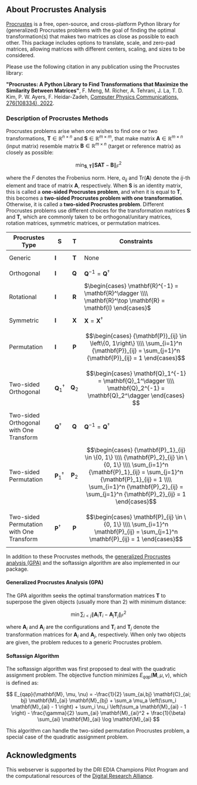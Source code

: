 ## About Procrustes Analysis

[Procrustes](https://github.com/theochem/procrustes) is a free, open-source, and cross-platform Python library for (generalized) Procrustes problems with the goal of finding the optimal transformation(s) that makes two matrices as close as possible to each other. This package includes options to translate, scale, and zero-pad matrices, allowing matrices with different centers, scaling, and sizes to be considered.

Please use the following citation in any publication using the Procrustes library:

**"Procrustes: A Python Library to Find Transformations that Maximize the Similarity Between Matrices"**, F. Meng, M. Richer, A. Tehrani, J. La, T. D. Kim, P. W. Ayers, F. Heidar-Zadeh, [Computer Physics Communications, 276(108334), 2022](https://doi.org/10.1016/j.cpc.2022.108334).

### Description of Procrustes Methods

Procrustes problems arise when one wishes to find one or two transformations, $\mathbf{T} \in \mathbb{R}^{n \times n}$ and $\mathbf{S} \in \mathbb{R}^{m \times m}$, that make matrix $\mathbf{A} \in \mathbb{R}^{m \times n}$ (input matrix) resemble matrix $\mathbf{B} \in \mathbb{R}^{m \times n}$ (target or reference matrix) as closely as possible:

$$
\min_{\mathbf{S}, \mathbf{T}} \| \mathbf{S}\mathbf{A}\mathbf{T} - \mathbf{B} \|_F^2
$$

where the $F$ denotes the Frobenius norm. Here, $a_{ij}$ and $\text{Tr}(\mathbf{A})$ denote the $ij$-th element and trace of matrix $\mathbf{A}$, respectively. When $\mathbf{S}$ is an identity matrix, this is called a **one-sided Procrustes problem**, and when it is equal to $\mathbf{T}$, this becomes a **two-sided Procrustes problem with one transformation**. Otherwise, it is called a **two-sided Procrustes problem**. Different Procrustes problems use different choices for the transformation matrices $\mathbf{S}$ and $\mathbf{T}$, which are commonly taken to be orthogonal/unitary matrices, rotation matrices, symmetric matrices, or permutation matrices.


| **Procrustes Type**                      | $\mathbf{S}$                 | $\mathbf{T}$               | **Constraints**                                                                                                                                             |
|------------------------------------------|--------------------------------|-----------------------------|-------------------------------------------------------------------------------------------------------------------------------------------------------------|
| Generic                                  | $\mathbf{I}$                 | $$\mathbf{T}$$               | None                                                                                                                                                        |
| Orthogonal                               | $\mathbf{I}$                 | $$\mathbf{Q}$$               | $\mathbf{Q}^{-1} = \mathbf{Q}^\dagger$                                                                                                                      |
| Rotational                               | $\mathbf{I}$                 | $$\mathbf{R}$$               | $\begin{cases} \mathbf{R}^{-1} = \mathbf{R}^\dagger \\\\ \mathbf{R}^\top \mathbf{R} = \mathbf{I} \end{cases}$                                               |
| Symmetric                                | $\mathbf{I}$                 | $$\mathbf{X}$$               | $\mathbf{X} = \mathbf{X}^\dagger$                                                                                                                           |
| Permutation                              | $\mathbf{I}$                 | $$\mathbf{P}$$               | $$\begin{cases} {\mathbf{P}}_{ij} \in \left\{0, 1\right\} \\\\ \sum_{i=1}^n {\mathbf{P}}_{ij} = \sum_{j=1}^n {\mathbf{P}}_{ij} = 1 \end{cases}$$                          |
| Two-sided Orthogonal                     | $\mathbf{Q}_1^\dagger$      | $$\mathbf{Q}_2$$             | $$\begin{cases} \mathbf{Q}_1^{-1} = \mathbf{Q}_1^\dagger \\\\ \mathbf{Q}_2^{-1} = \mathbf{Q}_2^\dagger \end{cases} $$                                          |
| Two-sided Orthogonal with One Transform | $\mathbf{Q}^\dagger$        | $$\mathbf{Q}$$               | $\mathbf{Q}^{-1} = \mathbf{Q}^\dagger$                                                                                                                      |
| Two-sided Permutation                    | $\mathbf{P}_1^\dagger$      | $$\mathbf{P}_2$$             | $$\begin{cases} {\mathbf{P}_1}_{ij} \in \{0, 1\} \\\\ {\mathbf{P}_2}_{ij} \in \{0, 1\} \\\\ \sum_{i=1}^n {\mathbf{P}_1}_{ij} = \sum_{j=1}^n {\mathbf{P}_1}_{ij} = 1 \\\\ \sum_{i=1}^n {\mathbf{P}_2}_{ij} = \sum_{j=1}^n {\mathbf{P}_2}_{ij} = 1 \end{cases}$$ |
| Two-sided Permutation with One Transform| $\mathbf{P}^\dagger$        | $$\mathbf{P}$$               | $$\begin{cases} \mathbf{P}_{ij} \in \{0, 1\} \\\\ \sum_{i=1}^n \mathbf{P}_{ij} = \sum_{j=1}^n \mathbf{P}_{ij} = 1 \end{cases}$$                          |


In addition to these Procrustes methods, the [generalized Procrustes analysis (GPA)](#generalized-procrustes-analysis) and the softassign algorithm are also implemented in our package.

#### Generalized Procrustes Analysis (GPA)

The GPA algorithm seeks the optimal transformation matrices $\mathbf{T}$ to superpose the given objects (usually more than 2) with minimum distance:

$$
\min \sum_{i<j} \| \mathbf{A}_i \mathbf{T}_i - \mathbf{A}_j \mathbf{T}_j \|_F^2
$$

where $\mathbf{A}_i$ and $\mathbf{A}_j$ are the configurations and $\mathbf{T}_i$ and $\mathbf{T}_j$ denote the transformation matrices for $\mathbf{A}_i$ and $\mathbf{A}_j$, respectively. When only two objects are given, the problem reduces to a generic Procrustes problem.

#### Softassign Algorithm

The softassign algorithm was first proposed to deal with the quadratic assignment problem. The objective function minimizes $E_{qap}(\mathbf{M}, \mu, \nu)$, which is defined as:

$$
E_{qap}(\mathbf{M}, \mu, \nu) = -\frac{1}{2} \sum_{ai,bj} \mathbf{C}_{ai; bj} \mathbf{M}_{ai} \mathbf{M}_{bj} + \sum_a \mu_a \left(\sum_i \mathbf{M}_{ai} - 1 \right) + \sum_i \nu_i \left(\sum_a \mathbf{M}_{ai} - 1 \right) - \frac{\gamma}{2} \sum_{ai} \mathbf{M}_{ai}^2 + \frac{1}{\beta} \sum_{ai} \mathbf{M}_{ai} \log \mathbf{M}_{ai}
$$

This algorithm can handle the two-sided permutation Procrustes problem, a special case of the quadratic assignment problem.


## Acknowledgments

This webserver is supported by the DRI EDIA Champions Pilot Program and the computational resources of the [Digital Research Alliance](https://alliancecan.ca/).

